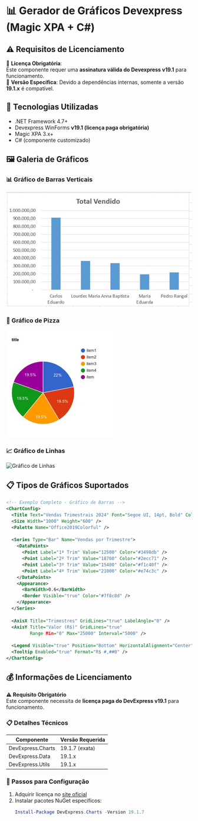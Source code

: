 # 📊 Gerador de Gráficos Devexpress (Magic XPA + C#)


## ⚠️ Requisitos de Licenciamento
🔑 **Licença Obrigatória**:  
Este componente requer uma **assinatura válida do Devexpress v19.1** para funcionamento.  
📌 **Versão Específica**: Devido a dependências internas, somente a versão **19.1.x** é compatível.

## 🚀 Tecnologias Utilizadas
- .NET Framework 4.7+
- Devexpress WinForms **v19.1 (licença paga obrigatória)**
- Magic XPA 3.x+
- C# (componente customizado)

## 🖼️ Galeria de Gráficos

### 📊 Gráfico de Barras Verticais
![Gráfico de Barras](graficoBarra.jpg)

### 🥧 Gráfico de Pizza
![Gráfico de Pizza](./graficoPizza.jpg)  

### 📈 Gráfico de Linhas
![Gráfico de Linhas](grafico-linha.jpg)  

## 📋 Tipos de Gráficos Suportados

```xml
<!-- Exemplo Completo - Gráfico de Barras -->
<ChartConfig>
  <Title Text="Vendas Trimestrais 2024" Font="Segoe UI, 14pt, Bold" Color="#2c3e50" />
  <Size Width="1000" Height="600" />
  <Palette Name="Office2019Colorful" />
  
  <Series Type="Bar" Name="Vendas por Trimestre">
    <DataPoints>
      <Point Label="1º Trim" Value="12500" Color="#3498db" />
      <Point Label="2º Trim" Value="18700" Color="#2ecc71" />
      <Point Label="3º Trim" Value="15400" Color="#f1c40f" />
      <Point Label="4º Trim" Value="21000" Color="#e74c3c" />
    </DataPoints>
    <Appearance>
      <BarWidth>0.6</BarWidth>
      <Border Visible="true" Color="#7f8c8d" />
    </Appearance>
  </Series>
  
  <AxisX Title="Trimestres" GridLines="true" LabelAngle="0" />
  <AxisY Title="Valor (R$)" GridLines="true" 
         Range Min="0" Max="25000" Interval="5000" />
  
  <Legend Visible="true" Position="Bottom" HorizontalAlignment="Center" />
  <Tooltip Enabled="true" Format="R$ #,##0" />
</ChartConfig>
```

## 💰 Informações de Licenciamento

⚠️ **Requisito Obrigatório**  
Este componente necessita de **licença paga do DevExpress v19.1** para funcionamento.

### 📋 Detalhes Técnicos
| Componente | Versão Requerida |
|------------|------------------|
| DevExpress.Charts | 19.1.7 (exata) |
| DevExpress.Data | 19.1.x |
| DevExpress.Utils | 19.1.x |

### 🔑 Passos para Configuração
1. Adquirir licença no [site oficial](https://www.devexpress.com)
2. Instalar pacotes NuGet específicos:
   ```powershell
   Install-Package DevExpress.Charts -Version 19.1.7
